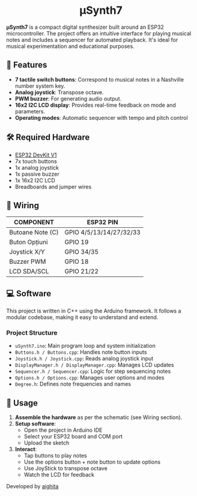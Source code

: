 <div align='center'>
  <h1>µSynth7</h1>
</div>

**µSynth7** is a compact digital synthesizer built around an ESP32 microcontroller. The project offers an intuitive interface for playing musical notes and includes a sequencer for automated playback. It's ideal for musical experimentation and educational purposes.

## 🔧 Features

- **7 tactile switch buttons**: Correspond to musical notes in a Nashville number system key.
- **Analog joystick**: Transpose octave.
- **PWM buzzer**: For generating audio output.
- **16x2 I2C LCD display**: Provides real-time feedback on mode and parameters.
- **Operating modes**: Automatic sequencer with tempo and pitch control

## 🛠️ Required Hardware

- [ESP32 DevKit V1](https://www.optimusdigital.ro/ro/placi-avr/4561-placa-esp32-devkit-v1.html)
- 7x touch buttons
- 1x analog joystick
- 1x passive buzzer
- 1x 16x2 I2C LCD
- Breadboards and jumper wires

## 🔌 Wiring

| COMPONENT             | ESP32 PIN                    |
|-----------------------|------------------------------|
| Butoane Note (C)      | GPIO 4/5/13/14/27/32/33      |
| Buton Opțiuni         | GPIO 19                      |
| Joystick X/Y          | GPIO 34/35                   |
| Buzzer PWM            | GPIO 18                      | 
| LCD SDA/SCL           | GPIO 21/22                   |

## 💻 Software

This project is written in C++ using the Arduino framework. It follows a modular codebase, making it easy to understand and extend.

### Project Structure

- `uSynth7.ino`: Main program loop and system initialization
- `Buttons.h / Buttons.cpp`: Handles note button inputs
- `Joystick.h / Joystick.cpp`: Reads analog joystick input
- `DisplayManager.h / DisplayManager.cpp`: Manages LCD updates
- `Sequencer.h / Sequencer.cpp`: Logic for step sequencing notes
- `Options.h / Options.cpp`: Manages user options and modes
- `Degree.h`: Defines note frequencies and names

## 🚀 Usage

1. **Assemble the hardware** as per the schematic (see Wiring section).
2. **Setup software**:
   - Open the project in Arduino IDE
   - Select your ESP32 board and COM port
   - Upload the sketch
3. **Interact**:
   - Tap buttons to play notes
   - Use the options button + note button to update options
   - Use JoyStick to transpose octave
   - Watch the LCD for feedback

Developed by [aighita](https://github.com/aighita)